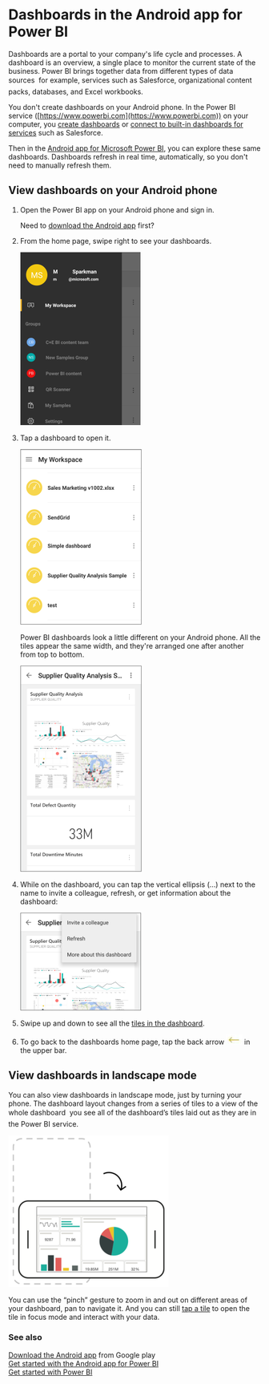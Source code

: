 <properties 
   pageTitle="Dashboards in the Android app"
   description="Dashboards in the Android app for Power BI"
   services="powerbi" 
   documentationCenter="" 
   authors="maggiesMSFT" 
   manager="mblythe" 
   editor=""
   tags=""
   qualityFocus="no"
   qualityDate=""/>
 
<tags
   ms.service="powerbi"
   ms.devlang="NA"
   ms.topic="article"
   ms.tgt_pltfrm="NA"
   ms.workload="powerbi"
   ms.date="03/11/2016"
   ms.author="maggies"/>

# Dashboards in the Android app for Power BI  

Dashboards are a portal to your company's life cycle and processes. A dashboard is an overview, a single place to monitor the current state of the business. Power BI brings together data from different types of data sources &#151; for example, services such as Salesforce, organizational content packs, databases, and Excel workbooks.

You don't create dashboards on your Android phone. In the Power BI service ([https://www.powerbi.com](https://www.powerbi.com)) on your computer, you [create dashboards](powerbi-service-dashboards.md) or [connect to built-in dashboards for services](powerbi-content-packs-services.md) such as Salesforce.

Then in the [Android app for Microsoft Power BI](powerbi-mobile-android-app-get-started.md), you can explore these same dashboards. Dashboards refresh in real time, automatically, so you don't need to manually refresh them.

## View dashboards on your Android phone  
1.  Open the Power BI app on your Android phone and sign in.

    Need to [download the Android app](http://go.microsoft.com/fwlink/?LinkID=544867) first?

2.  From the home page, swipe right to see your dashboards. 
  
    ![](media/powerbi-mobile-dashboards-in-the-android-app/pbi_andr_home.png)

3.  Tap a dashboard to open it.   

    ![](media/powerbi-mobile-dashboards-in-the-android-app/pbi_andr_mywkspce.png)

    Power BI dashboards look a little different on your Android phone. All the tiles appear the same width, and they're arranged one after another from top to bottom.

    ![](media/powerbi-mobile-dashboards-in-the-android-app/pbi_andr_dash.png)

5.  While on the dashboard, you can tap the vertical ellipsis (...) next to the name to invite a colleague, refresh, or get information about the dashboard:

    ![](media/powerbi-mobile-dashboards-in-the-android-app/pbi_andr_dashellipsis.png)

6.  Swipe up and down to see all the [tiles in the dashboard](powerbi-mobile-tiles-in-the-android-app.md). 
7.  To go back to the dashboards home page, tap the back arrow ![](media/powerbi-mobile-dashboards-in-the-android-app/PBI_Andr_BackArrow.png) in the upper bar.

## View dashboards in landscape mode
You can also view dashboards in landscape mode, just by turning your phone. The dashboard layout changes from a series of tiles to a view of the whole dashboard &#151; you see all of the dashboard’s tiles laid out as they are in the Power BI service.

![](media/powerbi-mobile-dashboards-in-the-android-app/PBI_iPh_Landscape.png)

You can use the “pinch” gesture to zoom in and out on different areas of your dashboard, pan to navigate it. And you can still [tap a tile](powerbi-mobile-tiles-in-the-android-app.md) to open the tile in focus mode and interact with your data.

### See also  
[Download the Android app](http://go.microsoft.com/fwlink/?LinkID=544867) from Google play  
[Get started with the Android app for Power BI](powerbi-mobile-android-app-get-started.md)  
[Get started with Power BI](powerbi-service-get-started.md)  